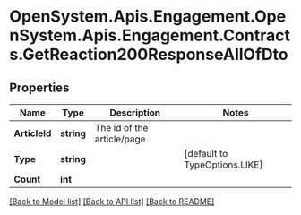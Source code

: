 # OpenSystem.Apis.Engagement.OpenSystem.Apis.Engagement.Contracts.GetReaction200ResponseAllOfDto

## Properties

Name | Type | Description | Notes
------------ | ------------- | ------------- | -------------
**ArticleId** | **string** | The id of the article/page | 
**Type** | **string** |  | [default to TypeOptions.LIKE]
**Count** | **int** |  | 

[[Back to Model list]](../README.md#documentation-for-models) [[Back to API list]](../README.md#documentation-for-api-endpoints) [[Back to README]](../README.md)

